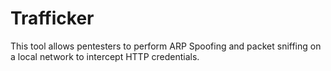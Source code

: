 # Trafficker
This tool allows pentesters to perform ARP Spoofing and packet sniffing on a local network to intercept HTTP credentials. 
